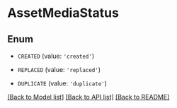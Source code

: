 # AssetMediaStatus


## Enum

* `CREATED` (value: `'created'`)

* `REPLACED` (value: `'replaced'`)

* `DUPLICATE` (value: `'duplicate'`)

[[Back to Model list]](../README.md#documentation-for-models) [[Back to API list]](../README.md#documentation-for-api-endpoints) [[Back to README]](../README.md)



